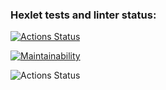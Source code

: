 ### Hexlet tests and linter status:
[![Actions Status](https://github.com/Zhidkov-Egor/frontend-project-lvl1/workflows/hexlet-check/badge.svg)](https://github.com/Zhidkov-Egor/frontend-project-lvl1/actions)


[![Maintainability](https://api.codeclimate.com/v1/badges/15725dcea6a475974ac6/maintainability)](https://codeclimate.com/github/Zhidkov-Egor/frontend-project-lvl1/maintainability)

![Actions Status](https://github.com/Zhidkov-Egor/frontend-project-lvl1/workflows/eslint-check/badge.svg)
